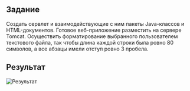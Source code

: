 ## Задание
Создать сервлет и взаимодействующие с ним пакеты Java-классов и HTML-документов.
Готовое веб-приложение разместить на сервере Tomcat.
Осуществить форматирование выбранного пользователем текстового файла, так чтобы длина каждой строки была ровно 80 символов, а все абзацы имели отступ ровно 3 пробела.

## Результат
![Результат]([./result.png](./LW6.mkv))